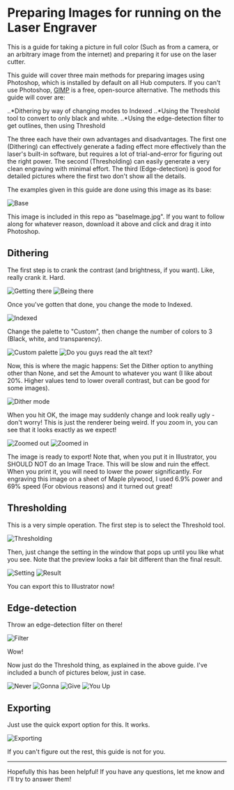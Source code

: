 Preparing Images for running on the Laser Engraver
======

This is a guide for taking a picture in full color (Such as from a camera, or an arbitrary image from the internet) and preparing it for use on the laser cutter.

This guide will cover three main methods for preparing images using Photoshop, which is installed by default on all Hub computers. If you can't use Photoshop, [GIMP](https://www.gimp.org/) is a free, open-source alternative. The methods this guide will cover are:

..*Dithering by way of changing modes to Indexed
..*Using the Threshold tool to convert to only black and white.
..*Using the edge-detection filter to get outlines, then using Threshold

The three each have their own advantages and disadvantages. The first one (Dithering) can effectively generate a fading effect more effectively than the laser's built-in software, but requires a lot of trial-and-error for figuring out the right power. The second (Thresholding) can easily generate a very clean engraving with minimal effort. The third (Edge-detection) is good for detailed pictures where the first two don't show all the details.

The examples given in this guide are done using this image as its base:

![Base](./Screenshots/Base.png)

This image is included in this repo as "baseImage.jpg". If you want to follow along for whatever reason, download it above and click and drag it into Photoshop.

Dithering
------
The first step is to crank the contrast (and brightness, if you want). Like, really crank it. Hard.

![Getting there](./Screenshots/contrast1.png)
![Being there](./Screenshots/contrast2.png)

Once you've gotten that done, you change the mode to Indexed.

![Indexed](./Screenshots/indexed.png)

Change the palette to "Custom", then change the number of colors to 3 (Black, white, and transparency).

![Custom palette](./Screenshots/indexed2.png)
![Do you guys read the alt text?](./Screenshots/indexed4.png)

Now, this is where the magic happens: Set the Dither option to anything other than None, and set the Amount to whatever you want (I like about 20%. Higher values tend to lower overall contrast, but can be good for some images).

![Dither mode](./Screenshots/indexed4.png)

When you hit OK, the image may suddenly change and look really ugly - don't worry! This is just the renderer being weird. If you zoom in, you can see that it looks exactly as we expect!

![Zoomed out](./Screenshots/indexed5.png)
![Zoomed in](./Screenshots/indexed6.png)

The image is ready to export! Note that, when you put it in Illustrator, you SHOULD NOT do an Image Trace. This will be slow and ruin the effect. When you print it, you will need to lower the power significantly. For engraving this image on a sheet of Maple plywood, I used 6.9% power and 69% speed (For obvious reasons) and it turned out great!

Thresholding
------
This is a very simple operation. The first step is to select the Threshold tool.

![Thresholding](./Screenshots/threshold1.png)

Then, just change the setting in the window that pops up until you like what you see. Note that the preview looks a fair bit different than the final result.

![Setting](./Screenshots/threshold2.png)
![Result](./Screenshots/threshold3.png)

You can export this to Illustrator now!

Edge-detection
------
Throw an edge-detection filter on there!

![Filter](./Screenshots/edge1.png)

Wow!

Now just do the Threshold thing, as explained in the above guide. I've included a bunch of pictures below, just in case.

![Never](./Screenshots/edge2.png)
![Gonna](./Screenshots/edge3.png)
![Give](./Screenshots/edge4.png)
![You Up](./Screenshots/edge5.png)

Exporting
------
Just use the quick export option for this. It works.

![Exporting](./Screenshots/export.png)

If you can't figure out the rest, this guide is not for you.

-------------
Hopefully this has been helpful! If you have any questions, let me know and I'll try to answer them!
